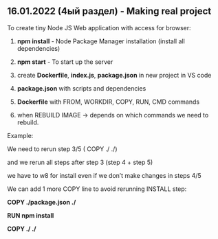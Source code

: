 ## 16.01.2022 (4ый раздел) -  Making real project

To create tiny Node JS Web application with access for browser:

1. **npm install** - Node Package Manager installation (install all dependencies)

2. **npm start** - To start up the server

3. create **Dockerfile**, **index.js**, **package.json** in new project in VS code

4. **package.json** with scripts and dependencies

5. **Dockerfile** with FROM, WORKDIR, COPY, RUN, CMD commands

6. when REBUILD IMAGE -> depends on which commands we need to rebuild.


Example:

We need to rerun step 3/5 ( COPY ./ ./)

and we rerun all steps after step 3 (step 4 + step 5)

we have to w8 for install even if we don’t make changes in steps 4/5

We can add 1 more COPY line to avoid rerunning INSTALL step:

**COPY ./package.json ./**

**RUN npm install**

**COPY ./ ./**